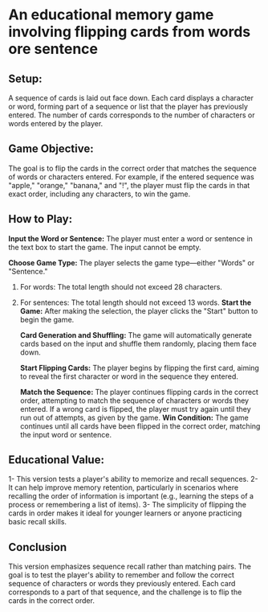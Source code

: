 # An educational memory game involving flipping cards from words ore sentence

## Setup:

A sequence of cards is laid out face down. Each card displays a character or word, forming part of a sequence or list that the player has previously entered. The number of cards corresponds to the number of characters or words entered by the player.

## Game Objective:

The goal is to flip the cards in the correct order that matches the sequence of words or characters entered. For example, if the entered sequence was "apple," "orange," "banana," and "!", the player must flip the cards in that exact order, including any characters, to win the game.

## How to Play:

**Input the Word or Sentence:** The player must enter a word or sentence in the text box to start the game. The input cannot be empty.

[example]: https://github.com/Nayefbah/Educational-Memory-Game/blob/main/Images/CardGenerationandShuffling.jpg

**Choose Game Type:** The player selects the game type—either "Words" or "Sentence."

[example]: Images\choose.jpg

1. For words: The total length should not exceed 28 characters.
2. For sentences: The total length should not exceed 13 words.
   **Start the Game:** After making the selection, the player clicks the "Start" button to begin the game.

   [example]: Images\start.jpg

   **Card Generation and Shuffling:** The game will automatically generate cards based on the input and shuffle them randomly, placing them face down.

   [example]: Images\CardGenerationandShuffling.jpg

   **Start Flipping Cards:** The player begins by flipping the first card, aiming to reveal the first character or word in the sequence they entered.

   [example]: Images\startflipping.jpg

   **Match the Sequence:** The player continues flipping cards in the correct order, attempting to match the sequence of characters or words they entered. If a wrong card is flipped, the player must try again until they run out of attempts, as given by the game.
   **Win Condition:** The game continues until all cards have been flipped in the correct order, matching the input word or sentence.

## Educational Value:

1- This version tests a player's ability to memorize and recall sequences.
2- It can help improve memory retention, particularly in scenarios where recalling the order of information is important (e.g., learning the steps of a process or remembering a list of items).
3- The simplicity of flipping the cards in order makes it ideal for younger learners or anyone practicing basic recall skills.

## Conclusion

This version emphasizes sequence recall rather than matching pairs. The goal is to test the player's ability to remember and follow the correct sequence of characters or words they previously entered. Each card corresponds to a part of that sequence, and the challenge is to flip the cards in the correct order.
